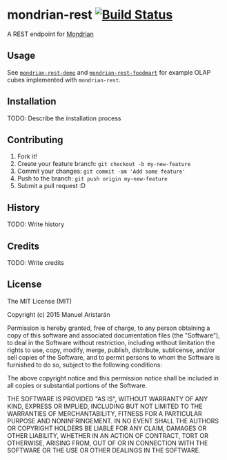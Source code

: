 # mondrian-rest [![Build Status](https://travis-ci.org/jazzido/mondrian-rest.svg?branch=public)](https://travis-ci.org/jazzido/mondrian-rest)

A REST endpoint for [Mondrian](http://community.pentaho.com/projects/mondrian/)

## Usage

See [`mondrian-rest-demo`](https://github.com/jazzido/mondrian-rest-demo) and [`mondrian-rest-foodmart`](https://github.com/jazzido/mondrian-rest-foodmart) for example OLAP cubes implemented with `mondrian-rest`.

## Installation

TODO: Describe the installation process

## Contributing

1. Fork it!
2. Create your feature branch: `git checkout -b my-new-feature`
3. Commit your changes: `git commit -am 'Add some feature'`
4. Push to the branch: `git push origin my-new-feature`
5. Submit a pull request :D

## History

TODO: Write history

## Credits

TODO: Write credits

## License

The MIT License (MIT)

Copyright (c) 2015 Manuel Aristarán

Permission is hereby granted, free of charge, to any person obtaining a copy
of this software and associated documentation files (the "Software"), to deal
in the Software without restriction, including without limitation the rights
to use, copy, modify, merge, publish, distribute, sublicense, and/or sell
copies of the Software, and to permit persons to whom the Software is
furnished to do so, subject to the following conditions:

The above copyright notice and this permission notice shall be included in all
copies or substantial portions of the Software.

THE SOFTWARE IS PROVIDED "AS IS", WITHOUT WARRANTY OF ANY KIND, EXPRESS OR
IMPLIED, INCLUDING BUT NOT LIMITED TO THE WARRANTIES OF MERCHANTABILITY,
FITNESS FOR A PARTICULAR PURPOSE AND NONINFRINGEMENT. IN NO EVENT SHALL THE
AUTHORS OR COPYRIGHT HOLDERS BE LIABLE FOR ANY CLAIM, DAMAGES OR OTHER
LIABILITY, WHETHER IN AN ACTION OF CONTRACT, TORT OR OTHERWISE, ARISING FROM,
OUT OF OR IN CONNECTION WITH THE SOFTWARE OR THE USE OR OTHER DEALINGS IN THE
SOFTWARE.
